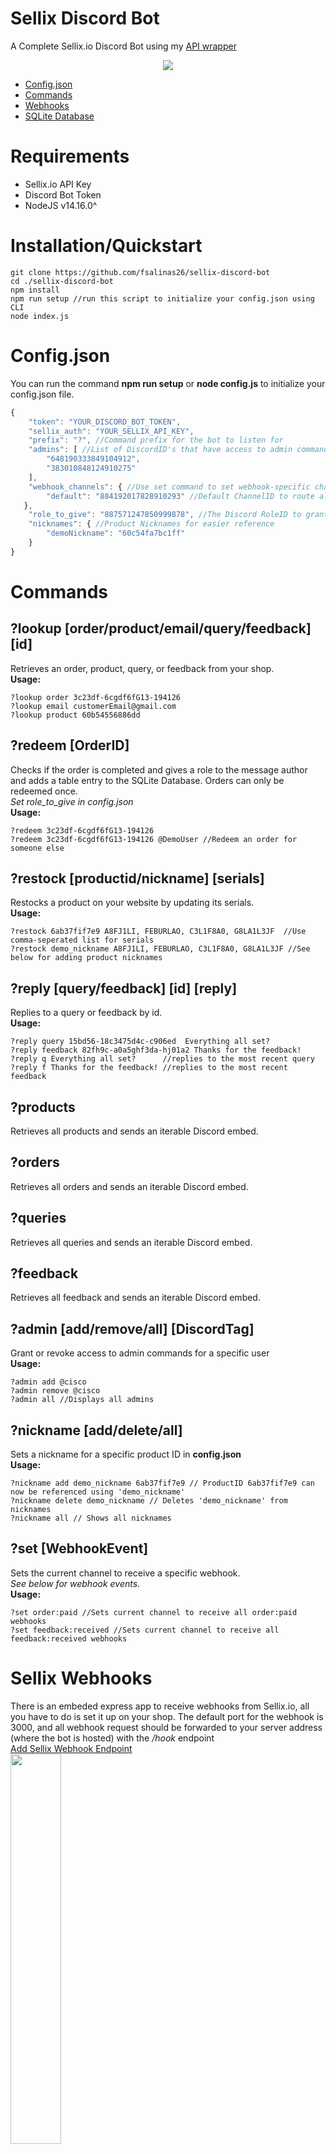 # Sellix Discord Bot
A Complete Sellix.io Discord Bot using my [API wrapper](https://github.com/fsalinas26/sellix-api-wrapper)  
<p align="center">
  <img src="https://i.gyazo.com/0943bf2926d9221f493fe2b6785080f6.png">
</p>

* [Config.json](https://github.com/fsalinas26/sellix-discord-bot#config.json)
* [Commands](https://github.com/fsalinas26/sellix-discord-bot#commands)
* [Webhooks](https://github.com/fsalinas26/sellix-discord-bot#sellix-webhooks)
* [SQLite Database](https://github.com/fsalinas26/sellix-discord-bot#sqlite-database)

# Requirements
* Sellix.io API Key
* Discord Bot Token
* NodeJS v14.16.0^


# Installation/Quickstart
```
git clone https://github.com/fsalinas26/sellix-discord-bot  
cd ./sellix-discord-bot  
npm install  
npm run setup //run this script to initialize your config.json using CLI  
node index.js  
```

# Config.json  
You can run the command **npm run setup** or **node config.js** to initialize your config.json file.  
```js
{
 	"token": "YOUR_DISCORD_BOT_TOKEN",
 	"sellix_auth": "YOUR_SELLIX_API_KEY",
 	"prefix": "?", //Command prefix for the bot to listen for
 	"admins": [ //List of DiscordID's that have access to admin commands
 	 	"648190333849104912",
 	 	"383010848124910275"
 	],
 	"webhook_channels": { //Use set command to set webhook-specific channels
 	 	"default": "884192017828910293" //Default ChannelID to route all webhook events
   },
 	"role_to_give": "887571247850999878", //The Discord RoleID to grant users when they redeem a completed order.
 	"nicknames": { //Product Nicknames for easier reference
 	 	"demoNickname": "60c54fa7bc1ff"
 	}
}
```


# Commands

## ?lookup [order/product/email/query/feedback] [id]
Retrieves an order, product, query, or feedback from your shop.  
**Usage:**  
```
?lookup order 3c23df-6cgdf6fG13-194126  
?lookup email customerEmail@gmail.com  
?lookup product 60b54556886dd  
```

## ?redeem [OrderID]
Checks if the order is completed and gives a role to the message author and adds a table entry to the SQLite Database. Orders can only be redeemed once.  
*Set role_to_give in config.json*  
**Usage:**  
```
?redeem 3c23df-6cgdf6fG13-194126
?redeem 3c23df-6cgdf6fG13-194126 @DemoUser //Redeem an order for someone else
```

## ?restock [productid/nickname] [serials]
Restocks a product on your website by updating its serials.  
**Usage:**  
```
?restock 6ab37fif7e9 A8FJ1LI, FEBURLAO, C3L1F8A0, G8LA1L3JF  //Use comma-seperated list for serials  
?restock demo_nickname A8FJ1LI, FEBURLAO, C3L1F8A0, G8LA1L3JF //See below for adding product nicknames
```


## ?reply [query/feedback] [id] [reply] 
Replies to a query or feedback by id.  
**Usage:**
```
?reply query 15bd56-18c3475d4c-c906ed  Everything all set?
?reply feedback 82fh9c-a0a5ghf3da-hj01a2 Thanks for the feedback!
?reply q Everything all set?      //replies to the most recent query
?reply f Thanks for the feedback! //replies to the most recent feedback
```

## ?products  
Retrieves all products and sends an iterable Discord embed.

## ?orders  
Retrieves all orders and sends an iterable Discord embed.  

## ?queries  
Retrieves all queries and sends an iterable Discord embed.

## ?feedback  
Retrieves all feedback and sends an iterable Discord embed.

## ?admin [add/remove/all] [DiscordTag]
Grant or revoke access to admin commands for a specific user  
**Usage:**  
```
?admin add @cisco
?admin remove @cisco
?admin all //Displays all admins
```

## ?nickname [add/delete/all] 
Sets a nickname for a specific product ID in **config.json**  
**Usage:**
```
?nickname add demo_nickname 6ab37fif7e9 // ProductID 6ab37fif7e9 can now be referenced using 'demo_nickname'
?nickname delete demo_nickname // Deletes 'demo_nickname' from nicknames
?nickname all // Shows all nicknames
```

## ?set [WebhookEvent]  
Sets the current channel to receive a specific webhook.  
*See below for webhook events.*  
**Usage:**
```
?set order:paid //Sets current channel to receive all order:paid webhooks
?set feedback:received //Sets current channel to receive all feedback:received webhooks
```


# Sellix Webhooks  
There is an embeded express app to receive webhooks from Sellix.io, all you have to do is set it up on your shop. The default port for the webhook is 3000, and all webhook request should be forwarded to your server address (where the bot is hosted) with the */hook* endpoint  
[Add Sellix Webhook Endpoint](https://dashboard.sellix.io/developer/webhooks/all)  
<img width="40%" height="40%" src="https://i.gyazo.com/b73509330ed011f94e1a03e9be34902e.png">

Current supported webhook events are **order:paid**, **feedback:received**, **query:created**, **query:replied**, **product:stock**, **order:disputed**  
[See here for more info on Sellix Webhooks](https://developers.sellix.io/documentation#webhooks)  

# Database
When an OrderID is [redeemed](https://github.com/fsalinas26/sellix-discord-bot#redeem-orderid), the user will be given the role specified in config.json (*role_to_give*). A new table entry will also be inserted into the SQLite Database containing the OrderID, DiscordID, Date Redeemed, and Expiry Date. *The Expiry Date is by default set to 30 days from when the invoice was redeemed.* However, you can manually set a users expiry date using the *?database expire* command below.  
## ?database [find/remove/set/expire/refresh/all] [DiscordID/OrderID]  
**Usage**  
```
?database find @cisco //Find a table entry by DiscordID 
?database find 3c23df-6cgdf6fG13-194126 //Find a table entry by OrderID
?database remove 3c23df-6cgdf6fG13-194126 //Removes table entry from database by OrderID
?database all //Displays All Table Entries
?database refresh //Remove roles from all expired database entries
?database expire @cisco 15//Sets expiry date for table entry to 15 days from current day.
```

